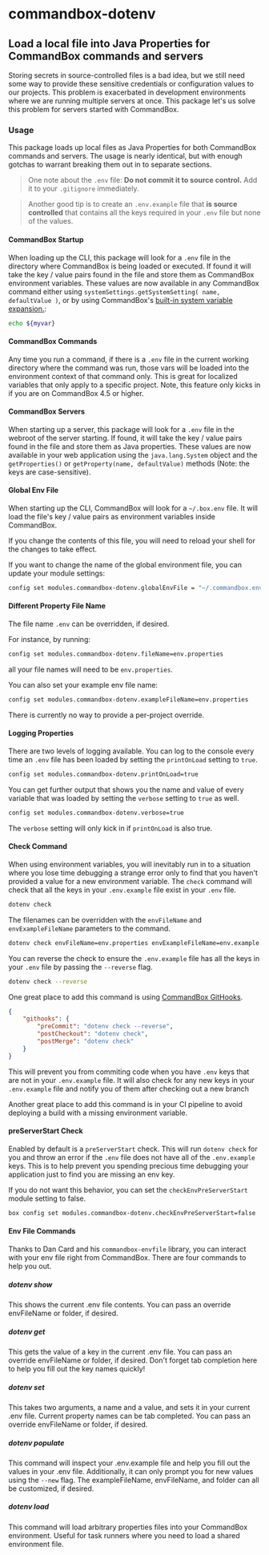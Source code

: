 # commandbox-dotenv

## Load a local file into Java Properties for CommandBox commands and servers

Storing secrets in source-controlled files is a bad idea, but we still need some
way to provide these sensitive credentials or configuration values to our projects.
This problem is exacerbated in development environments where we are running multiple servers at once.
This package let's us solve this problem for servers started with CommandBox.

### Usage

This package loads up local files as Java Properties for both CommandBox commands
and servers. The usage is nearly identical, but with enough gotchas to warrant
breaking them out in to separate sections.

> One note about the `.env` file: **Do not commit it to source control.**
> Add it to your `.gitignore` immediately.

> Another good tip is to create an `.env.example` file that **is source controlled**
> that contains all the keys required in your `.env` file but none of the values.

#### CommandBox Startup

When loading up the CLI, this package will look for a `.env` file in the directory
where CommandBox is being loaded or executed.  If found it will take the key / value
pairs found in the file and store them as CommandBox environment variables.
These values are now available in any CommandBox command either using
`systemSettings.getSystemSetting( name, defaultValue )`, or by using CommandBox's
[built-in system variable expansion.](https://commandbox.ortusbooks.com/usage/system-settings#using-system-settings-from-the-cli):

```bash
echo ${myvar}
```

#### CommandBox Commands
Any time you run a command, if there is a `.env` file in the current working
directory where the command was run, those vars will be loaded into the environment
context of that command only. This is great for localized variables that only apply
to a specific project. Note, this feature only kicks in if you are on CommandBox 4.5 or higher.

#### CommandBox Servers

When starting up a server, this package will look for a `.env` file in the webroot
of the server starting. If found, it will take the key / value pairs found in the
file and store them as Java properties. These values are now available in your web
application using the `java.lang.System` object and the `getProperties()` or
`getProperty(name, defaultValue)` methods (Note: the keys are case-sensitive).

#### Global Env File

When starting up the CLI, CommandBox will look for a `~/.box.env` file.
It will load the file's key / value pairs as environment variables inside CommandBox.

If you change the contents of this file, you will need to reload your shell for
the changes to take effect.

If you want to change the name of the global environment file, you can update
your module settings:

```bash
config set modules.commandbox-dotenv.globalEnvFile = "~/.commandbox.env"
```

#### Different Property File Name

The file name `.env` can be overridden, if desired.

For instance, by running:

```bash
config set modules.commandbox-dotenv.fileName=env.properties
```

all your file names will need to be `env.properties`.

You can also set your example env file name:

```bash
config set modules.commandbox-dotenv.exampleFileName=env.properties
```

There is currently no way to provide a per-project override.

#### Logging Properties

There are two levels of logging available.  You can log to the console every
time an `.env` file has been loaded by setting the `printOnLoad` setting to `true`.

```bash
config set modules.commandbox-dotenv.printOnLoad=true
```

You can get further output that shows you the name and value of every variable
that was loaded by setting the `verbose` setting to `true` as well.

```bash
config set modules.commandbox-dotenv.verbose=true
```

The `verbose` setting will only kick in if `printOnLoad` is also true.

#### Check Command

When using environment variables, you will inevitably run in to a situation
where you lose time debugging a strange error only to find that you haven't
provided a value for a new environment variable.  The `check` command
will check that all the keys in your `.env.example` file exist in your `.env` file.

```bash
dotenv check
```

The filenames can be overridden with the `envFileName` and `envExampleFileName`
parameters to the command.

```bash
dotenv check envFileName=env.properties envExampleFileName=env.example.properties
```

You can reverse the check to ensure the `.env.example` file has all the keys
in your `.env` file by passing the `--reverse` flag.

```bash
dotenv check --reverse
```

One great place to add this command is using [CommandBox GitHooks](https://forgebox.io/view/commandbox-githooks).

```json
{
    "githooks": {
        "preCommit": "dotenv check --reverse",
        "postCheckout": "dotenv check",
        "postMerge": "dotenv check"
    }
}
```

This will prevent you from commiting code when you have `.env` keys that are not
in your `.env.example` file. It will also check for any new keys in your
`.env.example` file and notify you of them after checking out a new branch

Another great place to add this command is in your CI pipeline to avoid deploying
a build with a missing environment variable.

#### preServerStart Check

Enabled by default is a `preServerStart` check.  This will run `dotenv check` for you and
throw an error if the `.env` file does not have all of the `.env.example` keys.  This
is to help prevent you spending precious time debugging your application just to find
you are missing an env key.

If you do not want this behavior, you can set the `checkEnvPreServerStart` module setting to false.

```sh
box config set modules.commandbox-dotenv.checkEnvPreServerStart=false
```

#### Env File Commands

Thanks to Dan Card and his `commandbox-envfile` library, you can interact with your env file right from CommandBox.
There are four commands to help you out.

##### dotenv show

This shows the current .env file contents.  You can pass an override envFileName or folder, if desired.

##### dotenv get

This gets the value of a key in the current .env file.  You can pass an override envFileName or folder, if desired.
Don't forget tab completion here to help you fill out the key names quickly!

##### dotenv set

This takes two arguments, a name and a value, and sets it in your current .env file.  Current property names
can be tab completed.  You can pass an override envFileName or folder, if desired.

##### dotenv populate

This command will inspect your .env.example file and help you fill out the values in your .env file.
Additionally, it can only prompt you for new values using the `--new` flag.  The exampleFileName, envFileName, and
folder can all be customized, if desired.

##### dotenv load

This command will load arbitrary properties files into your CommandBox environment.  Useful for task runners where you need to load a shared environment file.

